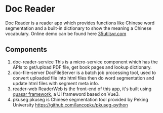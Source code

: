 # Doc Reader

Doc Reader is a reader app which provides functions like Chinese word segmentation and a built-in dictionary to show the meaning a Chinese vocabulary.
Online demo can be found here [35utilsvr.com](http://35utilsvr.com)
## Components

1. doc-reader-service
This is a micro-service component which has the APIs to get/upload PDF file, get book pages and lookup dictionary.
2. doc-file-server
DocFileServer is a batch job processing tool, used to convert uploaded file into html files then do word segmentation and update html files with segment meta info.
3. reader-web
ReaderWeb is the front-end of this app, it's built using [quasar framework](https://quasar.dev/), a UI frameword based on Vue3.
4. pkuseg
pkuseg is Chinese segmentation tool provided by Peking University
https://github.com/lancopku/pkuseg-python

